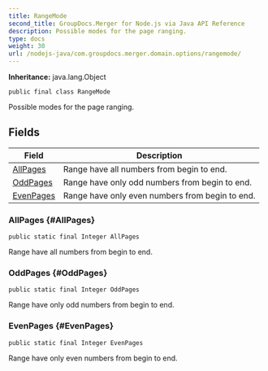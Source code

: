 ```yaml
---
title: RangeMode
second_title: GroupDocs.Merger for Node.js via Java API Reference
description: Possible modes for the page ranging.
type: docs
weight: 30
url: /nodejs-java/com.groupdocs.merger.domain.options/rangemode/
---
```

**Inheritance:**
java.lang.Object
```
public final class RangeMode
```

Possible modes for the page ranging.
## Fields

| Field | Description |
| --- | --- |
| [AllPages](#AllPages) | Range have all numbers from begin to end. |
| [OddPages](#OddPages) | Range have only odd numbers from begin to end. |
| [EvenPages](#EvenPages) | Range have only even numbers from begin to end. |
### AllPages {#AllPages}
```
public static final Integer AllPages
```


Range have all numbers from begin to end.

### OddPages {#OddPages}
```
public static final Integer OddPages
```


Range have only odd numbers from begin to end.

### EvenPages {#EvenPages}
```
public static final Integer EvenPages
```


Range have only even numbers from begin to end.

